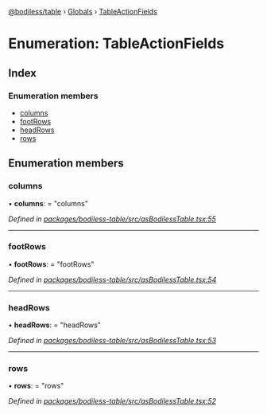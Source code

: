 [@bodiless/table](../README.md) › [Globals](../globals.md) › [TableActionFields](tableactionfields.md)

# Enumeration: TableActionFields

## Index

### Enumeration members

* [columns](tableactionfields.md#columns)
* [footRows](tableactionfields.md#footrows)
* [headRows](tableactionfields.md#headrows)
* [rows](tableactionfields.md#rows)

## Enumeration members

###  columns

• **columns**: = "columns"

*Defined in [packages/bodiless-table/src/asBodilessTable.tsx:55](https://github.com/johnsonandjohnson/Bodiless-JS/blob/c92773f2/packages/bodiless-table/src/asBodilessTable.tsx#L55)*

___

###  footRows

• **footRows**: = "footRows"

*Defined in [packages/bodiless-table/src/asBodilessTable.tsx:54](https://github.com/johnsonandjohnson/Bodiless-JS/blob/c92773f2/packages/bodiless-table/src/asBodilessTable.tsx#L54)*

___

###  headRows

• **headRows**: = "headRows"

*Defined in [packages/bodiless-table/src/asBodilessTable.tsx:53](https://github.com/johnsonandjohnson/Bodiless-JS/blob/c92773f2/packages/bodiless-table/src/asBodilessTable.tsx#L53)*

___

###  rows

• **rows**: = "rows"

*Defined in [packages/bodiless-table/src/asBodilessTable.tsx:52](https://github.com/johnsonandjohnson/Bodiless-JS/blob/c92773f2/packages/bodiless-table/src/asBodilessTable.tsx#L52)*
